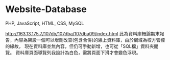 # Website-Database
PHP, JavaScript, HTML, CSS, MySQL 

http://163.13.175.7/107db/107dba/107dba09/index.html
此為資料庫概論期末報告，內容為架設一個可以增刪改查(包含合併)的線上資料庫，由於網域為校方管控的緣故，
現在資料庫並無內容，但仍可手動新增，也可從「SQL檔」資料夾閱覽。
資料庫頁面導覽列我設計為白色，需將頁面下滑才會變色浮現。
